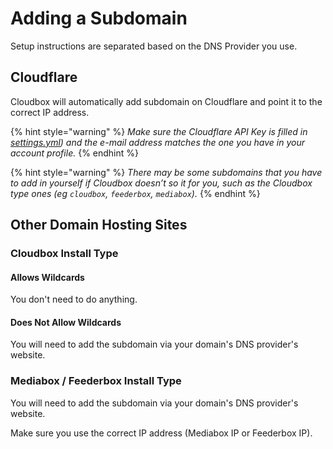# Adding a Subdomain

Setup instructions are separated based on the DNS Provider you use.

## Cloudflare

Cloudbox will automatically add subdomain on Cloudflare and point it to the correct IP address.

{% hint style="warning" %}
_Make sure the Cloudflare API Key is filled in_ [_settings.yml_](../install-cloudbox/04-install-settings.yml.md)_\) and the e-mail address matches the one you have in your account profile._
{% endhint %}

{% hint style="warning" %}
_There may be some subdomains that you have to add in yourself if Cloudbox doesn’t so it for you, such as the Cloudbox type ones \(eg `cloudbox`, `feederbox`, `mediabox`\)._
{% endhint %}

## Other Domain Hosting Sites

### Cloudbox Install Type

#### Allows Wildcards

You don't need to do anything.

#### Does Not Allow Wildcards

You will need to add the subdomain via your domain's DNS provider's website.

### Mediabox / Feederbox Install Type

You will need to add the subdomain via your domain's DNS provider's website.

Make sure you use the correct IP address \(Mediabox IP or Feederbox IP\).

